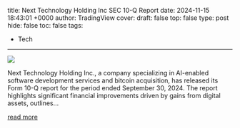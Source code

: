 title: Next Technology Holding Inc SEC 10-Q Report
date: 2024-11-15 18:43:01 +0000
author: TradingView
cover: 
draft: false
top: false
type: post
hide: false
toc: false
tags:
  - Tech
---

![](https://s.tradingview.com/static/images/illustrations/news-story.jpg)

Next Technology Holding Inc., a company specializing in AI-enabled software development services and bitcoin acquisition, has released its Form 10-Q report for the period ended September 30, 2024. The report highlights significant financial improvements driven by gains from digital assets, outlines…

[read more](https://www.tradingview.com/news/tradingview:fb87cff83c4c5:0-next-technology-holding-inc-sec-10-q-report/)
